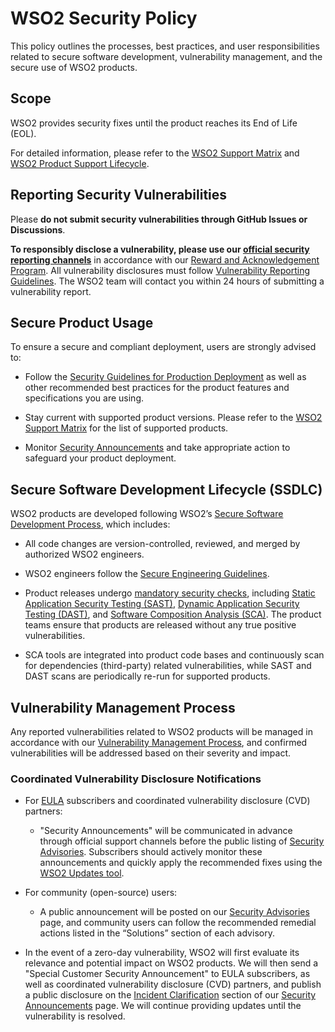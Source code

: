 # WSO2 Security Policy

This policy outlines the processes, best practices, and user responsibilities related to secure software development, vulnerability management, and the secure use of WSO2 products.

## Scope

WSO2 provides security fixes until the product reaches its End of Life (EOL).

For detailed information, please refer to the [WSO2 Support Matrix](https://wso2.com/products/support-matrix/) and [WSO2 Product Support Lifecycle](https://wso2.com/products/support-matrix/#:~:text=WSO2%20Product%20Support%20Lifecycle).


## Reporting Security Vulnerabilities

Please **do not submit security vulnerabilities through GitHub Issues or Discussions**.

**To responsibly disclose a vulnerability, please use our [official security reporting channels](https://security.docs.wso2.com/en/latest/security-reporting/)** in accordance with our [Reward and Acknowledgement Program](https://security.docs.wso2.com/en/latest/security-reporting/reward-and-acknowledgement-program/). All vulnerability disclosures must follow [Vulnerability Reporting Guidelines](https://security.docs.wso2.com/en/latest/security-reporting/vulnerability-reporting-guidelines/). The WSO2 team will contact you within 24 hours of submitting a vulnerability report.

## Secure Product Usage

To ensure a secure and compliant deployment, users are strongly advised to:
- Follow the [Security Guidelines for Production Deployment](https://security.docs.wso2.com/en/latest/security-guidelines/security-guidelines-for-production-deployment/) as well as other recommended best practices for the product features and specifications you are using.

- Stay current with supported product versions. Please refer to the [WSO2 Support Matrix](https://wso2.com/products/support-matrix/) for the list of supported products.

- Monitor [Security Announcements](https://security.docs.wso2.com/en/latest/security-announcements/) and take appropriate action to safeguard your product deployment.

## Secure Software Development Lifecycle (SSDLC)

WSO2 products are developed following WSO2’s [Secure Software Development Process](https://security.docs.wso2.com/en/latest/security-processes/secure-software-development-process/), which includes:

- All code changes are version-controlled, reviewed, and merged by authorized WSO2 engineers.

- WSO2 engineers follow the [Secure Engineering Guidelines](https://security.docs.wso2.com/en/latest/security-guidelines/secure-engineering-guidelines/).

- Product releases undergo [mandatory security checks](https://security.docs.wso2.com/en/latest/security-processes/secure-software-development-process/#mandatory-checks-during-releases), including [Static Application Security Testing (SAST)](https://security.docs.wso2.com/en/latest/security-processes/secure-software-development-process/#static-code-analysis), [Dynamic Application Security Testing (DAST)](https://security.docs.wso2.com/en/latest/security-processes/secure-software-development-process/#dynamic-analysis), and [Software Composition Analysis (SCA)](https://security.docs.wso2.com/en/latest/security-processes/secure-software-development-process/#third-party-dependency-analysis). The product teams ensure that products are released without any true positive vulnerabilities.

- SCA tools are integrated into product code bases and continuously scan for dependencies (third-party) related vulnerabilities, while SAST and DAST scans are periodically re-run for supported products. 

## Vulnerability Management Process

Any reported vulnerabilities related to WSO2 products will be managed in accordance with  our [Vulnerability Management Process](https://security.docs.wso2.com/en/latest/security-processes/vulnerability-management-process/), and confirmed vulnerabilities will be addressed based on their severity and impact.


### Coordinated Vulnerability Disclosure Notifications

  - For [EULA](https://wso2.com/licenses/eula/) subscribers and coordinated vulnerability disclosure (CVD) partners:
    - "Security Announcements" will be communicated in advance through official support channels before the public listing of [Security Advisories](https://security.docs.wso2.com/en/latest/security-announcements/security-advisories/). Subscribers should actively monitor these announcements and quickly apply the recommended fixes using the [WSO2 Updates tool](https://wso2.com/updates/). 

  - For community (open-source) users: 
    - A public announcement will be posted on our [Security Advisories](https://security.docs.wso2.com/en/latest/security-announcements/security-advisories/) page, and community users can follow the recommended remedial actions listed in the “Solutions” section of each advisory.

  - In the event of a zero-day vulnerability, WSO2 will first evaluate its relevance and potential impact on WSO2 products. We will then send a "Special Customer Security Announcement" to EULA subscribers, as well as coordinated vulnerability disclosure (CVD) partners, and publish a public disclosure on the [Incident Clarification](https://security.docs.wso2.com/en/latest/security-announcements/incident-clarifications/) section of our [Security Announcements](https://security.docs.wso2.com/en/latest/security-announcements/) page. We will continue providing updates until the vulnerability is resolved.